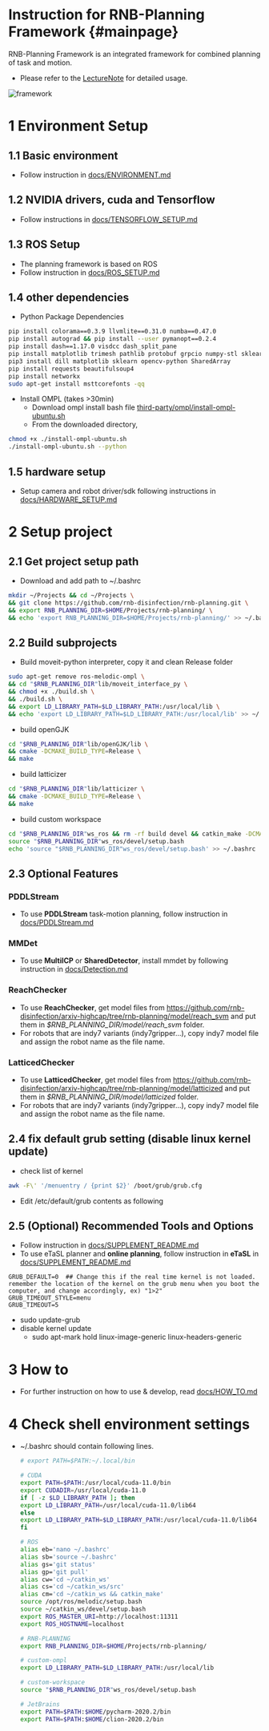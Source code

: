 Instruction for RNB-Planning Framework {#mainpage}
============

RNB-Planning Framework is an integrated framework for combined planning of task and motion.  
* Please refer to the [LectureNote](./docs/Lectures) for detailed usage.

![framework](./docs/framework.png)


# 1 Environment Setup  

## 1.1 Basic environment  
* Follow instruction in [docs/ENVIRONMENT.md](docs/ENVIRONMENT.md)
  
## 1.2 NVIDIA drivers, cuda and Tensorflow  
* Follow instructions in  [docs/TENSORFLOW_SETUP.md](docs/TENSORFLOW_SETUP.md)  
   
## 1.3 ROS Setup  
* The planning framework is based on ROS  
* Follow instruction in [docs/ROS_SETUP.md](docs/ROS_SETUP.md)  
  
## 1.4 other dependencies  
* Python Package Dependencies  
```bash
pip install colorama==0.3.9 llvmlite==0.31.0 numba==0.47.0
pip install autograd && pip install --user pymanopt==0.2.4
pip install dash==1.17.0 visdcc dash_split_pane
pip install matplotlib trimesh pathlib protobuf grpcio numpy-stl sklearn filterpy paramiko SharedArray  
pip3 install dill matplotlib sklearn opencv-python SharedArray  
pip install requests beautifulsoup4
pip install networkx
sudo apt-get install msttcorefonts -qq
```
  
* Install OMPL (takes >30min)
  * Download ompl install bash file [third-party/ompl/install-ompl-ubuntu.sh](third-party/ompl/install-ompl-ubuntu.sh)
  * From the downloaded directory,  
```bash
chmod +x ./install-ompl-ubuntu.sh
./install-ompl-ubuntu.sh --python
```
  
## 1.5 hardware setup
* Setup camera and robot driver/sdk following instructions in [docs/HARDWARE_SETUP.md](docs/HARDWARE_SETUP.md) 
  
# 2 Setup project  
## 2.1 Get project setup path  
* Download and add path to ~/.bashrc  
```bash
mkdir ~/Projects && cd ~/Projects \
&& git clone https://github.com/rnb-disinfection/rnb-planning.git \
&& export RNB_PLANNING_DIR=$HOME/Projects/rnb-planning/ \
&& echo 'export RNB_PLANNING_DIR=$HOME/Projects/rnb-planning/' >> ~/.bashrc
```
  
## 2.2 Build subprojects
* Build moveit-python interpreter, copy it and clean Release folder  
```bash
sudo apt-get remove ros-melodic-ompl \
&& cd "$RNB_PLANNING_DIR"lib/moveit_interface_py \
&& chmod +x ./build.sh \
&& ./build.sh \
&& export LD_LIBRARY_PATH=$LD_LIBRARY_PATH:/usr/local/lib \
&& echo 'export LD_LIBRARY_PATH=$LD_LIBRARY_PATH:/usr/local/lib' >> ~/.bashrc
```

* build openGJK
```bash
cd "$RNB_PLANNING_DIR"lib/openGJK/lib \
&& cmake -DCMAKE_BUILD_TYPE=Release \
&& make
```

* build latticizer
```bash
cd "$RNB_PLANNING_DIR"lib/latticizer \
&& cmake -DCMAKE_BUILD_TYPE=Release \
&& make
```
  
* build custom workspace  
```bash
cd "$RNB_PLANNING_DIR"ws_ros && rm -rf build devel && catkin_make -DCMAKE_BUILD_TYPE=Release  
source "$RNB_PLANNING_DIR"ws_ros/devel/setup.bash
echo 'source "$RNB_PLANNING_DIR"ws_ros/devel/setup.bash' >> ~/.bashrc
```

## 2.3 Optional Features
### PDDLStream
* To use **PDDLStream** task-motion planning, follow instruction in [docs/PDDLStream.md](docs/PDDLStream.md)
### MMDet
* To use **MultiICP** or **SharedDetector**, install mmdet by following instruction in [docs/Detection.md](docs/PDDLStream.md)
### ReachChecker
* To use **ReachChecker**, get model files from https://github.com/rnb-disinfection/arxiv-highcap/tree/rnb-planning/model/reach_svm and put them in *$RNB_PLANNING_DIR/model/reach_svm* folder.
* For robots that are indy7 variants (indy7gripper...), copy indy7 model file and assign the robot name as the file name.
### LatticedChecker
* To use **LatticedChecker**, get model files from https://github.com/rnb-disinfection/arxiv-highcap/tree/rnb-planning/model/latticized and put them in *$RNB_PLANNING_DIR/model/latticized* folder.
* For robots that are indy7 variants (indy7gripper...), copy indy7 model file and assign the robot name as the file name.

## 2.4 fix default grub setting (disable linux kernel update)  
* check list of kernel 
```bash
awk -F\' '/menuentry / {print $2}' /boot/grub/grub.cfg 
```
* Edit /etc/default/grub contents as following

## 2.5 (Optional) Recommended Tools and Options
* Follow instruction in [docs/SUPPLEMENT_README.md](docs/SUPPLEMENT_README.md)
* To use eTaSL planner and **online planning**, follow instruction in **eTaSL** in [docs/SUPPLEMENT_README.md](docs/SUPPLEMENT_README.md)
```
GRUB_DEFAULT=0  ## Change this if the real time kernel is not loaded. remember the location of the kernel on the grub menu when you boot the computer, and change accordingly, ex) "1>2"
GRUB_TIMEOUT_STYLE=menu  
GRUB_TIMEOUT=5  
```
* sudo update-grub  
* disable kernel update  
  * sudo apt-mark hold linux-image-generic linux-headers-generic  

# 3 How to

* For further instruction on how to use & develop, read [docs/HOW_TO.md](docs/HOW_TO.md)


# 4 Check shell environment settings
* ~/.bashrc should contain following lines.  
   ```  bash
   # export PATH=$PATH:~/.local/bin  

   # CUDA
   export PATH=$PATH:/usr/local/cuda-11.0/bin
   export CUDADIR=/usr/local/cuda-11.0
   if [ -z $LD_LIBRARY_PATH ]; then
   export LD_LIBRARY_PATH=/usr/local/cuda-11.0/lib64
   else
   export LD_LIBRARY_PATH=$LD_LIBRARY_PATH:/usr/local/cuda-11.0/lib64
   fi

   # ROS
   alias eb='nano ~/.bashrc'
   alias sb='source ~/.bashrc'
   alias gs='git status'
   alias gp='git pull'
   alias cw='cd ~/catkin_ws'
   alias cs='cd ~/catkin_ws/src'
   alias cm='cd ~/catkin_ws && catkin_make'
   source /opt/ros/melodic/setup.bash
   source ~/catkin_ws/devel/setup.bash
   export ROS_MASTER_URI=http://localhost:11311
   export ROS_HOSTNAME=localhost

   # RNB-PLANNING
   export RNB_PLANNING_DIR=$HOME/Projects/rnb-planning/

   # custom-ompl
   export LD_LIBRARY_PATH=$LD_LIBRARY_PATH:/usr/local/lib

   # custom-workspace
   source "$RNB_PLANNING_DIR"ws_ros/devel/setup.bash

   # JetBrains  
   export PATH=$PATH:$HOME/pycharm-2020.2/bin  
   export PATH=$PATH:$HOME/clion-2020.2/bin  
   ```
